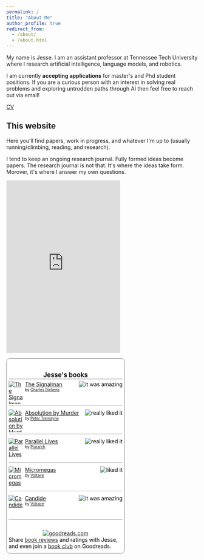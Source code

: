 ```yaml
---
permalink: /
title: "About Me"
author_profile: true
redirect_from: 
  - /about/
  - /about.html
---
```




My name is Jesse. I am an assistant professor at Tennessee Tech University where I research artificial intelligence, language models, and robotics. 

I am currently **accepting applications** for master's and Phd student positions. If you are a curious person with an interest in solving real problems and exploring untrodden paths through AI then feel free to reach out via email! 

[CV](https://github.com/JesseTNRoberts/JesseTNRoberts.github.io/blob/master/files/CV.pdf)

This website
------
Here you'll find papers, work in progress, and whatever I'm up to (usually running/climbing, reading, and research). 

I tend to keep an ongoing research journal. Fully formed ideas become papers. The research journal is not that. It's where the ideas take form. Morover, it's where I answer my own questions.


<p float="left">
<iframe height='454' width='300' frameborder='0' allowtransparency='true' scrolling='no' src='https://www.strava.com/athletes/100752705/latest-rides/274d85ff1858403cdb3ff73155d333f9acb777f8'></iframe>





  <!-- Show static HTML/CSS as a placeholder in case js is not enabled - javascript include will override this if things work -->
  <style type="text/css" media="screen">
  .gr_custom_container_ {
  /* customize your Goodreads widget container here*/
  border: 1px solid gray;
  border-radius:10px;
  padding: 10px 5px 10px 5px;
  background-color: #FFF;
  color: #000;
  width: 300px
  }
  .gr_custom_header_ {
  /* customize your Goodreads header here*/
  border-bottom: 1px solid gray;
  width: 100%;
  margin-bottom: 5px;
  text-align: center;
  font-size: 120%
  }
  .gr_custom_each_container_ {
  /* customize each individual book container here */
  width: 100%;
  clear: both;
  margin-bottom: 10px;
  overflow: auto;
  padding-bottom: 4px;
  border-bottom: 1px solid #aaa;
  }
  .gr_custom_book_container_ {
  /* customize your book covers here */
  overflow: hidden;
  height: 60px;
  float: left;
  margin-right: 4px;
  width: 39px;
  }
  .gr_custom_author_ {
  /* customize your author names here */
  font-size: 10px;
  }
  .gr_custom_tags_ {
  /* customize your tags here */
  font-size: 10px;
  color: gray;
  }
  .gr_custom_rating_ {
  /* customize your rating stars here */
  float: right;
  }
  </style>
  
  <div id="gr_custom_widget_">
      <div class="gr_custom_container_">
  <h2 class="gr_custom_header_">
  <a style="text-decoration: none;" rel="nofollow" href="https://www.goodreads.com/review/list/178001093-jesse-roberts?shelf=read&amp;utm_medium=api&amp;utm_source=custom_widget">Jesse&#39;s books</a>
  </h2>
  <div class="gr_custom_each_container_">
      <div class="gr_custom_book_container_">
        <a title="The Signalman" rel="nofollow" href="https://www.goodreads.com/review/show/6485616200?utm_medium=api&amp;utm_source=custom_widget"><img alt="The Signalman" border="0" src="https://i.gr-assets.com/images/S/compressed.photo.goodreads.com/books/1338150001l/9968921._SY75_.jpg" /></a>
      </div>
      <div class="gr_custom_rating_">
        <span class=" staticStars notranslate" title="it was amazing"><img alt="it was amazing" src="https://s.gr-assets.com/images/layout/gr_red_star_active.png" /><img alt="" src="https://s.gr-assets.com/images/layout/gr_red_star_active.png" /><img alt="" src="https://s.gr-assets.com/images/layout/gr_red_star_active.png" /><img alt="" src="https://s.gr-assets.com/images/layout/gr_red_star_active.png" /><img alt="" src="https://s.gr-assets.com/images/layout/gr_red_star_active.png" /></span>
      </div>
      <div class="gr_custom_title_">
        <a rel="nofollow" href="https://www.goodreads.com/review/show/6485616200?utm_medium=api&amp;utm_source=custom_widget">The Signalman</a>
      </div>
      <div class="gr_custom_author_">
        by <a rel="nofollow" href="https://www.goodreads.com/author/show/239579.Charles_Dickens">Charles Dickens</a>
      </div>
  </div>
  <div class="gr_custom_each_container_">
      <div class="gr_custom_book_container_">
        <a title="Absolution by Murder (Sister Fidelma, #1)" rel="nofollow" href="https://www.goodreads.com/review/show/6485615630?utm_medium=api&amp;utm_source=custom_widget"><img alt="Absolution by Murder" border="0" src="https://i.gr-assets.com/images/S/compressed.photo.goodreads.com/books/1399951107l/706476._SY75_.jpg" /></a>
      </div>
      <div class="gr_custom_rating_">
        <span class=" staticStars notranslate" title="really liked it"><img alt="really liked it" src="https://s.gr-assets.com/images/layout/gr_red_star_active.png" /><img alt="" src="https://s.gr-assets.com/images/layout/gr_red_star_active.png" /><img alt="" src="https://s.gr-assets.com/images/layout/gr_red_star_active.png" /><img alt="" src="https://s.gr-assets.com/images/layout/gr_red_star_active.png" /><img alt="" src="https://s.gr-assets.com/images/layout/gr_red_star_inactive.png" /></span>
      </div>
      <div class="gr_custom_title_">
        <a rel="nofollow" href="https://www.goodreads.com/review/show/6485615630?utm_medium=api&amp;utm_source=custom_widget">Absolution by Murder</a>
      </div>
      <div class="gr_custom_author_">
        by <a rel="nofollow" href="https://www.goodreads.com/author/show/16291.Peter_Tremayne">Peter Tremayne</a>
      </div>
  </div>
  <div class="gr_custom_each_container_">
      <div class="gr_custom_book_container_">
        <a title="Parallel Lives" rel="nofollow" href="https://www.goodreads.com/review/show/6485614975?utm_medium=api&amp;utm_source=custom_widget"><img alt="Parallel Lives" border="0" src="https://i.gr-assets.com/images/S/compressed.photo.goodreads.com/books/1365654635l/3679100._SY75_.jpg" /></a>
      </div>
      <div class="gr_custom_rating_">
        <span class=" staticStars notranslate" title="really liked it"><img alt="really liked it" src="https://s.gr-assets.com/images/layout/gr_red_star_active.png" /><img alt="" src="https://s.gr-assets.com/images/layout/gr_red_star_active.png" /><img alt="" src="https://s.gr-assets.com/images/layout/gr_red_star_active.png" /><img alt="" src="https://s.gr-assets.com/images/layout/gr_red_star_active.png" /><img alt="" src="https://s.gr-assets.com/images/layout/gr_red_star_inactive.png" /></span>
      </div>
      <div class="gr_custom_title_">
        <a rel="nofollow" href="https://www.goodreads.com/review/show/6485614975?utm_medium=api&amp;utm_source=custom_widget">Parallel Lives</a>
      </div>
      <div class="gr_custom_author_">
        by <a rel="nofollow" href="https://www.goodreads.com/author/show/31015.Plutarch">Plutarch</a>
      </div>
  </div>
  <div class="gr_custom_each_container_">
      <div class="gr_custom_book_container_">
        <a title="Micromegas" rel="nofollow" href="https://www.goodreads.com/review/show/6485614197?utm_medium=api&amp;utm_source=custom_widget"><img alt="Micromegas" border="0" src="https://i.gr-assets.com/images/S/compressed.photo.goodreads.com/books/1181459579l/1156110._SX50_.jpg" /></a>
      </div>
      <div class="gr_custom_rating_">
        <span class=" staticStars notranslate" title="liked it"><img alt="liked it" src="https://s.gr-assets.com/images/layout/gr_red_star_active.png" /><img alt="" src="https://s.gr-assets.com/images/layout/gr_red_star_active.png" /><img alt="" src="https://s.gr-assets.com/images/layout/gr_red_star_active.png" /><img alt="" src="https://s.gr-assets.com/images/layout/gr_red_star_inactive.png" /><img alt="" src="https://s.gr-assets.com/images/layout/gr_red_star_inactive.png" /></span>
      </div>
      <div class="gr_custom_title_">
        <a rel="nofollow" href="https://www.goodreads.com/review/show/6485614197?utm_medium=api&amp;utm_source=custom_widget">Micromegas</a>
      </div>
      <div class="gr_custom_author_">
        by <a rel="nofollow" href="https://www.goodreads.com/author/show/5754446.Voltaire">Voltaire</a>
      </div>
  </div>
  <div class="gr_custom_each_container_">
      <div class="gr_custom_book_container_">
        <a title="Candide" rel="nofollow" href="https://www.goodreads.com/review/show/6485613748?utm_medium=api&amp;utm_source=custom_widget"><img alt="Candide" border="0" src="https://i.gr-assets.com/images/S/compressed.photo.goodreads.com/books/1345060082l/19380._SY75_.jpg" /></a>
      </div>
      <div class="gr_custom_rating_">
        <span class=" staticStars notranslate" title="it was amazing"><img alt="it was amazing" src="https://s.gr-assets.com/images/layout/gr_red_star_active.png" /><img alt="" src="https://s.gr-assets.com/images/layout/gr_red_star_active.png" /><img alt="" src="https://s.gr-assets.com/images/layout/gr_red_star_active.png" /><img alt="" src="https://s.gr-assets.com/images/layout/gr_red_star_active.png" /><img alt="" src="https://s.gr-assets.com/images/layout/gr_red_star_active.png" /></span>
      </div>
      <div class="gr_custom_title_">
        <a rel="nofollow" href="https://www.goodreads.com/review/show/6485613748?utm_medium=api&amp;utm_source=custom_widget">Candide</a>
      </div>
      <div class="gr_custom_author_">
        by <a rel="nofollow" href="https://www.goodreads.com/author/show/5754446.Voltaire">Voltaire</a>
      </div>
  </div>
  <br style="clear: both"/>
  <center>
  <a rel="nofollow" href="https://www.goodreads.com/"><img alt="goodreads.com" style="border:0" src="https://s.gr-assets.com/images/widget/widget_logo.gif" /></a>
  </center>
  <noscript>
  Share <a rel="nofollow" href="https://www.goodreads.com/">book reviews</a> and ratings with Jesse, and even join a <a rel="nofollow" href="https://www.goodreads.com/group">book club</a> on Goodreads.
  </noscript>
  </div>
  
  </div>
  <script src="https://www.goodreads.com/review/custom_widget/178001093.Jesse's%20bookshelf:%20read?cover_position=&cover_size=&num_books=5&order=&shelf=&sort=&widget_bg_transparent=" type="text/javascript" charset="utf-8"></script>

</p>
